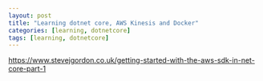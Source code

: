 ```yaml
---
layout: post
title: "Learning dotnet core, AWS Kinesis and Docker"
categories: [learning, dotnetcore]
tags: [learning, dotnetcore]
---
```



https://www.stevejgordon.co.uk/getting-started-with-the-aws-sdk-in-net-core-part-1